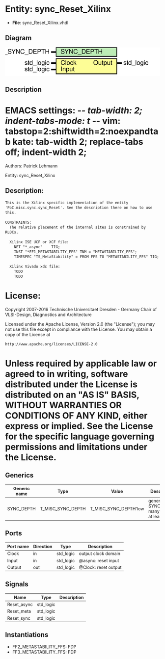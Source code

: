 # Entity: sync_Reset_Xilinx

- **File**: sync_Reset_Xilinx.vhdl
## Diagram

![Diagram](sync_Reset_Xilinx.svg "Diagram")
## Description

 EMACS settings: -*-  tab-width: 2; indent-tabs-mode: t -*-
 vim: tabstop=2:shiftwidth=2:noexpandtab
 kate: tab-width 2; replace-tabs off; indent-width 2;
 =============================================================================
 Authors:           Patrick Lehmann

 Entity:           sync_Reset_Xilinx

 Description:
 -------------------------------------
    This is the Xilinx specific implementation of the entity
    'PoC.misc.sync.sync_Reset'. See the description there on how to use this.

    CONSTRAINTS:
      The relative placement of the internal sites is constrained by RLOCs.

      Xilinx ISE UCF or XCF file:
        NET "*_async"    TIG;
        INST "*FF1_METASTABILITY_FFS" TNM = "METASTABILITY_FFS";
        TIMESPEC "TS_MetaStability" = FROM FFS TO "METASTABILITY_FFS" TIG;

      Xilinx Vivado xdc file:
        TODO
        TODO

 License:
 =============================================================================
 Copyright 2007-2016 Technische Universitaet Dresden - Germany
                     Chair of VLSI-Design, Diagnostics and Architecture

 Licensed under the Apache License, Version 2.0 (the "License");
 you may not use this file except in compliance with the License.
 You may obtain a copy of the License at

    http://www.apache.org/licenses/LICENSE-2.0

 Unless required by applicable law or agreed to in writing, software
 distributed under the License is distributed on an "AS IS" BASIS,
 WITHOUT WARRANTIES OR CONDITIONS OF ANY KIND, either express or implied.
 See the License for the specific language governing permissions and
 limitations under the License.
 =============================================================================
## Generics

| Generic name | Type              | Value                 | Description                                  |
| ------------ | ----------------- | --------------------- | -------------------------------------------- |
| SYNC_DEPTH   | T_MISC_SYNC_DEPTH | T_MISC_SYNC_DEPTH'low |  generate SYNC_DEPTH many stages, at least 2 |
## Ports

| Port name | Direction | Type      | Description                   |
| --------- | --------- | --------- | ----------------------------- |
| Clock     | in        | std_logic |  <Clock>  output clock domain |
| Input     | in        | std_logic |  @async:  reset input         |
| Output    | out       | std_logic |  @Clock:  reset output        |
## Signals

| Name        | Type      | Description |
| ----------- | --------- | ----------- |
| Reset_async | std_logic |             |
| Reset_meta  | std_logic |             |
| Reset_sync  | std_logic |             |
## Instantiations

- FF2_METASTABILITY_FFS: FDP
- FF3_METASTABILITY_FFS: FDP
